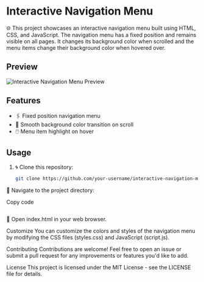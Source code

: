 # Interactive Navigation Menu

🌐 This project showcases an interactive navigation menu built using HTML, CSS, and JavaScript. The navigation menu has a fixed position and remains visible on all pages. It changes its background color when scrolled and the menu items change their background color when hovered over.

## Preview

![Interactive Navigation Menu Preview](preview.gif)

## Features

- 🖇️ Fixed position navigation menu
- 🌈 Smooth background color transition on scroll
- 🖱️ Menu item highlight on hover

## Usage

1. 🌀 Clone this repository:

   ```bash
   git clone https://github.com/your-username/interactive-navigation-menu.git

📁 Navigate to the project directory:

Copy code

```cd interactive-navigation-menu
```

🚀 Open index.html in your web browser.

Customize
You can customize the colors and styles of the navigation menu by modifying the CSS files (styles.css) and JavaScript (script.js).

Contributing
Contributions are welcome! Feel free to open an issue or submit a pull request for any improvements or features you'd like to add.

License
This project is licensed under the MIT License - see the LICENSE file for details.
